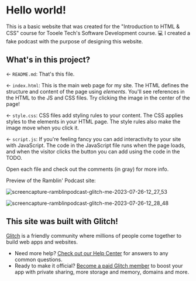 # Hello world!

This is a basic website that was created for the "Introduction to HTML & CSS" course for Tooele Tech's Software Development course. 💻
I created a fake podcast with the purpose of designing this website. 

## What's in this project? 

← `README.md`: That's this file.

← `index.html`: This is the main web page for my site. The HTML defines the structure and content of the page using _elements_. You'll see references in the HTML to the JS and CSS files. Try clicking the image in the center of the page!

← `style.css`: CSS files add styling rules to your content. The CSS applies styles to the elements in your HTML page. The style rules also make the image move when you click it.

← `script.js`: If you're feeling fancy you can add interactivity to your site with JavaScript. The code in the JavaScript file runs when the page loads, and when the visitor clicks the button you can add using the code in the TODO.

Open each file and check out the comments (in gray) for more info.

Preview of the Ramblin' Podcast site: 

![screencapture-ramblinpodcast-glitch-me-2023-07-26-12_27_53](https://github.com/brownwatchman/RamblinPodcast/assets/71452680/be83adc6-5919-427c-b72c-94e22c58e402)


![screencapture-ramblinpodcast-glitch-me-2023-07-26-12_28_48](https://github.com/brownwatchman/RamblinPodcast/assets/71452680/07ce28ee-7139-450e-b5c3-e3c89e1264ba)


## This site was built with Glitch!

[Glitch](https://glitch.com) is a friendly community where millions of people come together to build web apps and websites.

- Need more help? [Check out our Help Center](https://help.glitch.com/) for answers to any common questions.
- Ready to make it official? [Become a paid Glitch member](https://glitch.com/pricing) to boost your app with private sharing, more storage and memory, domains and more.
